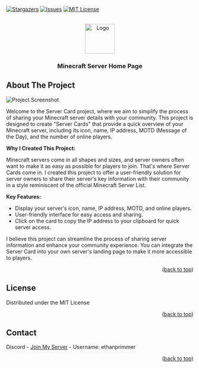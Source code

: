 <a name="readme-top"></a>

[![Stargazers][stars-shield]][stars-url]
[![Issues][issues-shield]][issues-url]
[![MIT License][license-shield]][license-url]


<br />
<div align="center">
  <a href="https://iungo.info">
    <img src="https://iungo.info/images/iungo-mascot.png" alt="Logo" width="80" height="80">
  </a>

  <h3 align="center">Minecraft Server Home Page</h3>

</div>

## About The Project

![Project Screenshot](https://iungo.info/images/banner-example-1.png)

Welcome to the Server Card project, where we aim to simplify the process of sharing your Minecraft server details with your community. This project is designed to create "Server Cards" that provide a quick overview of your Minecraft server, including its icon, name, IP address, MOTD (Message of the Day), and the number of online players.

**Why I Created This Project:**

Minecraft servers come in all shapes and sizes, and server owners often want to make it as easy as possible for players to join. That's where Server Cards come in. I created this project to offer a user-friendly solution for server owners to share their server's key information with their community in a style reminiscent of the official Minecraft Server List.

**Key Features:**
- Display your server's icon, name, IP address, MOTD, and online players.
- User-friendly interface for easy access and sharing.
- Click on the card to copy the IP address to your clipboard for quick server access.

I believe this project can streamline the process of sharing server information and enhance your community experience. You can integrate the Server Card into your own server's landing page to make it more accessible to players.


<p align="right">(<a href="#readme-top">back to top</a>)</p>


## License

Distributed under the MIT License

<p align="right">(<a href="#readme-top">back to top</a>)</p>

## Contact

Discord - [Join My Server](https://discord.gg/893Fk6rKac) - Username: ethanprimmer

<p align="right">(<a href="#readme-top">back to top</a>)</p>

[stars-shield]: https://img.shields.io/github/stars/SirHoDo/Minecraft-Server-Home-Page.svg?style=for-the-badge
[stars-url]: https://github.com/SirHoDo/Minecraft-Server-Home-Page/stargazers
[issues-shield]: https://img.shields.io/github/issues/SirHoDo/Minecraft-Server-Home-Page.svg?style=for-the-badge
[issues-url]: https://github.com/SirHoDo/Minecraft-Server-Home-Page/issues
[license-shield]: https://img.shields.io/github/license/SirHoDo/Minecraft-Server-Home-Page.svg?style=for-the-badge
[license-url]: https://github.com/SirHoDo/Minecraft-Server-Home-Page/blob/master/LICENSE.txt
